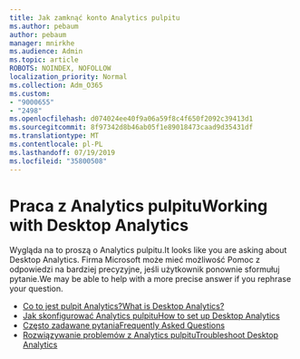 ```yaml
---
title: Jak zamknąć konto Analytics pulpitu
ms.author: pebaum
author: pebaum
manager: mnirkhe
ms.audience: Admin
ms.topic: article
ROBOTS: NOINDEX, NOFOLLOW
localization_priority: Normal
ms.collection: Adm_O365
ms.custom:
- "9000655"
- "2498"
ms.openlocfilehash: d074024ee40f9a06a59f8c4f650f2092c39413d1
ms.sourcegitcommit: 8f97342d8b46ab05f1e89018473caad9d35431df
ms.translationtype: MT
ms.contentlocale: pl-PL
ms.lasthandoff: 07/19/2019
ms.locfileid: "35800508"
---
```

# <a name="working-with-desktop-analytics"></a><span data-ttu-id="5e11d-102">Praca z Analytics pulpitu</span><span class="sxs-lookup"><span data-stu-id="5e11d-102">Working with Desktop Analytics</span></span>

<span data-ttu-id="5e11d-103">Wygląda na to proszą o Analytics pulpitu.</span><span class="sxs-lookup"><span data-stu-id="5e11d-103">It looks like you are asking about Desktop Analytics.</span></span> <span data-ttu-id="5e11d-104">Firma Microsoft może mieć możliwość Pomoc z odpowiedzi na bardziej precyzyjne, jeśli użytkownik ponownie sformułuj pytanie.</span><span class="sxs-lookup"><span data-stu-id="5e11d-104">We may be able to help with a more precise answer if you rephrase your question.</span></span>

- [<span data-ttu-id="5e11d-105">Co to jest pulpit Analytics?</span><span class="sxs-lookup"><span data-stu-id="5e11d-105">What is Desktop Analytics?</span></span>](https://docs.microsoft.com/sccm/desktop-analytics/overview)
- [<span data-ttu-id="5e11d-106">Jak skonfigurować Analytics pulpitu</span><span class="sxs-lookup"><span data-stu-id="5e11d-106">How to set up Desktop Analytics</span></span>](https://docs.microsoft.com/sccm/desktop-analytics/set-up)
- [<span data-ttu-id="5e11d-107">Często zadawane pytania</span><span class="sxs-lookup"><span data-stu-id="5e11d-107">Frequently Asked Questions</span></span>](https://docs.microsoft.com/sccm/desktop-analytics/faq)
- [<span data-ttu-id="5e11d-108">Rozwiązywanie problemów z Analytics pulpitu</span><span class="sxs-lookup"><span data-stu-id="5e11d-108">Troubleshoot Desktop Analytics</span></span>](https://docs.microsoft.com/sccm/desktop-analytics/troubleshooting)